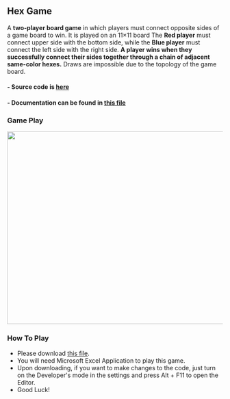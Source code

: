 ## Hex Game

A **two-player board game** in which players must connect opposite sides of a game board to win. It is played on an 11×11 board The **Red player** must connect upper side with the bottom side, while the **Blue player** must connect the left side with the right side. **A player wins when they successfully connect their sides together through a chain of adjacent same-color hexes.** Draws are impossible due to the topology of the game board.

#### - Source code is [here](https://github.com/AdiletBaimyrza/hexGame/blob/main/sourceCode.bas)
#### - Documentation can be found in [this file](https://github.com/AdiletBaimyrza/hexGame/blob/main/documentation.pdf)

### Game Play
<img src="/gameplay.gif" width="750" height="450"/>

### How To Play
- Please download [this file](https://github.com/AdiletBaimyrza/hexGame/blob/main/HexGame.xltm).
- You will need Microsoft Excel Application to play this game.
- Upon downloading, if you want to make changes to the code, just turn on the Developer's mode in the settings and press Alt + F11 to open the Editor.
- Good Luck!
